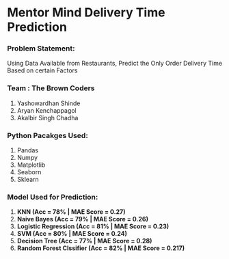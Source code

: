 # Mentor Mind Delivery Time Prediction

### Problem Statement: 
Using Data Available from Restaurants, Predict the Only Order Delivery Time Based on certain Factors
 
### Team : The Brown Coders
1. Yashowardhan Shinde
2. Aryan Kenchappagol
3. Akalbir Singh Chadha

### Python Pacakges Used:
1. Pandas
2. Numpy
3. Matplotlib
4. Seaborn
5. Sklearn

### Model Used for Prediction:
1. **KNN (Acc = 78% | MAE Score = 0.27)**
2. **Naive Bayes (Acc = 79% | MAE Score = 0.26)**
3. **Logistic Regression (Acc = 81% | MAE Score = 0.23)**
4. **SVM (Acc = 80% | MAE Score = 0.24)**
5. **Decision Tree (Acc = 77% | MAE Score = 0.28)**
6. **Random Forest Clssifier (Acc = 82% | MAE Score = 0.217)**
